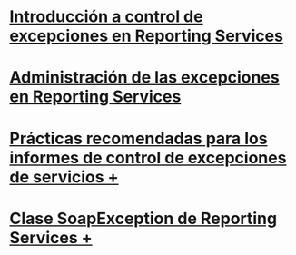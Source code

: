 # [Introducción a control de excepciones en Reporting Services](introducing-exception-handling-in-reporting-services.md)
# [Administración de las excepciones en Reporting Services](handling-exceptions-in-reporting-services.md)

# [Prácticas recomendadas para los informes de control de excepciones de servicios +](./best-practices/best-practices-for-reporting-services-exception-handling.md?toc=%2fsql%2freporting-services%2freport-server-web-service-net-framework-exception-handling%2fbest-practices%2ftoc.json)
# [Clase SoapException de Reporting Services +](./soapexception-class/reporting-services-soapexception-class.md?toc=%2fsql%2freporting-services%2freport-server-web-service-net-framework-exception-handling%2fsoapexception-class%2ftoc.json)
